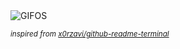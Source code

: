 <div align="justify">
<picture>
    <source media="(prefers-color-scheme: dark)" srcset="https://i.ibb.co/WvGf5J8V/output-gif.gif">
    <source media="(prefers-color-scheme: light)" srcset="https://i.ibb.co/WvGf5J8V/output-gif.gif">
    <img alt="GIFOS" src="https://i.ibb.co/WvGf5J8V/output-gif.gif">
</picture>

<sub><i>inspired from [x0rzavi/github-readme-terminal](https://github.com/x0rzavi/github-readme-terminal)</i></sub>

</div>

<!-- Image deletion URL: https://ibb.co/Sw5ByCYf/111755ed7e3a1df013f7f2478b9b6a9c -->